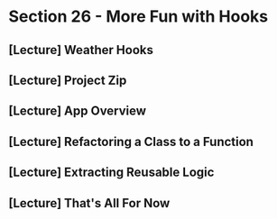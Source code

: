 # Section 26 - More Fun with Hooks

## [Lecture] Weather Hooks

## [Lecture] Project Zip

## [Lecture] App Overview

## [Lecture] Refactoring a Class to a Function

## [Lecture] Extracting Reusable Logic

## [Lecture] That's All For Now
